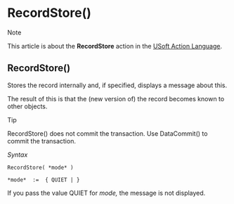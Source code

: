 # RecordStore()



> [!NOTE]
> This article is about the **RecordStore** action in the [USoft Action Language](/docs/Task%20flow/Action%20Language%20reference/USoft%20Action%20Language.md).

## **RecordStore()**

Stores the record internally and, if specified, displays a message about this.

The result of this is that the (new version of) the record becomes known to other objects.

> [!TIP]
> RecordStore() does not commit the transaction. Use DataCommit() to commit the transaction.

*Syntax*

```
RecordStore( *mode* )

*mode*  :=  { QUIET | }
```

If you pass the value QUIET for *mode,* the message is not displayed.